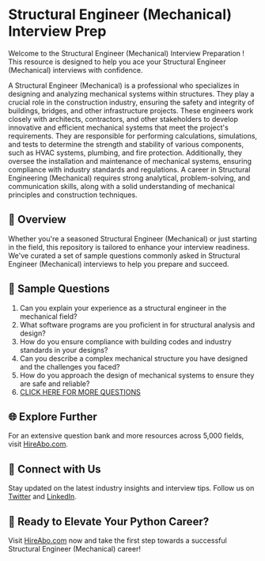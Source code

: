 # Structural Engineer (Mechanical) Interview Prep

Welcome to the Structural Engineer (Mechanical) Interview Preparation ! This resource is designed to help you ace your Structural Engineer (Mechanical) interviews with confidence.

A Structural Engineer (Mechanical) is a professional who specializes in designing and analyzing mechanical systems within structures. They play a crucial role in the construction industry, ensuring the safety and integrity of buildings, bridges, and other infrastructure projects. These engineers work closely with architects, contractors, and other stakeholders to develop innovative and efficient mechanical systems that meet the project's requirements. They are responsible for performing calculations, simulations, and tests to determine the strength and stability of various components, such as HVAC systems, plumbing, and fire protection. Additionally, they oversee the installation and maintenance of mechanical systems, ensuring compliance with industry standards and regulations. A career in Structural Engineering (Mechanical) requires strong analytical, problem-solving, and communication skills, along with a solid understanding of mechanical principles and construction techniques.

## 🚀 Overview

Whether you're a seasoned Structural Engineer (Mechanical) or just starting in the field, this repository is tailored to enhance your interview readiness. We've curated a set of sample questions commonly asked in Structural Engineer (Mechanical) interviews to help you prepare and succeed.

## 📝 Sample Questions

1. Can you explain your experience as a structural engineer in the mechanical field?
2. What software programs are you proficient in for structural analysis and design?
3. How do you ensure compliance with building codes and industry standards in your designs?
4. Can you describe a complex mechanical structure you have designed and the challenges you faced?
5. How do you approach the design of mechanical systems to ensure they are safe and reliable?
6. [CLICK HERE FOR MORE QUESTIONS](https://hireabo.com/job/3_1_7/Structural%20Engineer%20Mechanical)

## 🌐 Explore Further

For an extensive question bank and more resources across 5,000 fields, visit [HireAbo.com](https://www.hireabo.com).

## 📱 Connect with Us

Stay updated on the latest industry insights and interview tips. Follow us on [Twitter](https://twitter.com/hireabo) and [LinkedIn](https://www.linkedin.com/in/hire-abo-3609972a8/).

## 🚀 Ready to Elevate Your Python Career?

Visit [HireAbo.com](https://www.hireabo.com) now and take the first step towards a successful Structural Engineer (Mechanical) career!